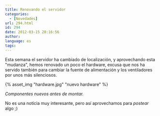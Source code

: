```yaml
---
title: Renovando el servidor
categories:
  - [Novedades]
url: 294.html
id: 294
date: 2012-03-15 20:16:56
author:
language: es
tags:
---
```


Esta semana el servidor ha cambiado de localización, y aprovechando esta "mudanza", hemos renovado un poco el hardware, excusa que nos ha servido también para cambiar la fuente de alimentación y los ventiladores por unos más silenciosos.

{% asset_img "hardware.jpg" "nuevo hardware" %}

_Componentes nuevos antes de montar._

No es una noticia muy interesante, pero así aprovechamos para _postear_ algo ;)